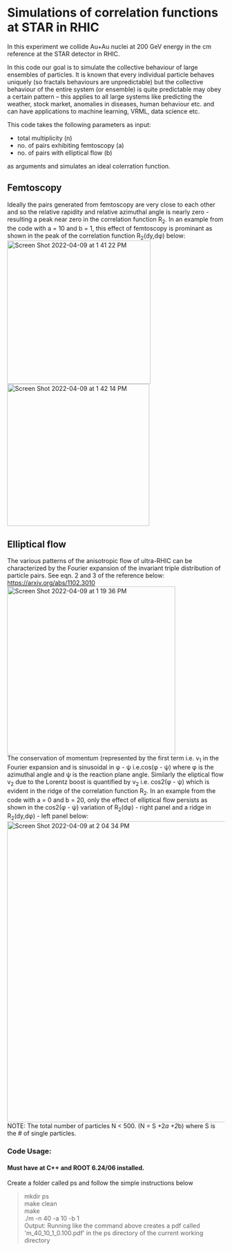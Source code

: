 # Simulations of correlation functions at STAR in RHIC
In this experiment we collide Au+Au nuclei at 200 GeV energy in the cm reference at the STAR detector in RHIC. 

In this code our goal is to simulate the collective behaviour of large ensembles of particles. 
It is known that every individual particle behaves uniquely (so fractals behaviours are unpredictable) but the 
collective behaviour of the entire system (or ensemble) is quite predictable may obey a certain pattern – this applies to 
all large systems like predicting the weather, stock market, anomalies in diseases, human behaviour etc. and can have 
applications to machine learning, VRML, data science etc. 

This code takes the following parameters as input:
<ul>
  <li> total multiplicity (n)</li>

   <li> no. of pairs exhibiting femtoscopy (a) </li>
    <li> no. of pairs with elliptical flow (b) </li> </ul>
        as arguments 
and simulates an ideal colerration function. </br>

## Femtoscopy
Ideally the pairs generated from femtoscopy are very close to each other and 
so the relative rapidity and relative azimuthal angle is nearly zero - resulting a peak near zero in the correlation function R<sub>2</sub>.
In an example from the code with a = 10 and b = 1, this effect of femtoscopy is prominant as shown in the peak of the correlation function R<sub>2</sub>(dy,d&phi;) below:</br>
<img width="332" alt="Screen Shot 2022-04-09 at 1 41 22 PM" src="https://user-images.githubusercontent.com/27436642/162585361-8b4bea4c-ff44-4ce1-8c8a-a1a04aeefed1.png"><img width="329" alt="Screen Shot 2022-04-09 at 1 42 14 PM" src="https://user-images.githubusercontent.com/27436642/162585394-bbd82d52-b0ca-41d2-9469-d0a20ebf8116.png">

## Elliptical flow
The various patterns of the anisotropic flow of ultra-RHIC can be characterized by the Fourier expansion of the invariant 
triple distribution of particle pairs. See eqn. 2 and 3 of the reference below:</br>
https://arxiv.org/abs/1102.3010 <br>
<img width="389" alt="Screen Shot 2022-04-09 at 1 19 36 PM" src="https://user-images.githubusercontent.com/27436642/162584653-41f07d03-7dc6-4d85-837f-007e8c9f3e05.png">
</br>The conservation of momentum (represented by the first term i.e. v<sub>1</sub> in the Fourier expansion and is sinusoidal in &phi; - &psi; i.e.cos(&phi; - &psi;)
where &phi; is the azimuthal angle and &psi; is the reaction plane angle.
Similarly the eliptical flow v<sub>2</sub> due to the Lorentz boost is quantified by v<sub>2</sub> i.e. cos2(&phi; - &psi;) which is evident in the ridge of the correlation function R<sub>2</sub>. In an example from the code with a = 0 and b = 20, only the effect of elliptical flow persists as shown in the cos2(&phi; - &psi;) variation of R<sub>2</sub>(d&phi;) - right panel and a ridge in R<sub>2</sub>(dy,d&phi;) - left panel below:</br>
<img width="697" alt="Screen Shot 2022-04-09 at 2 04 34 PM" src="https://user-images.githubusercontent.com/27436642/162586235-c5d3cb90-ae9d-4de5-abcc-c73070b558e9.png">
NOTE: The total number of particles N < 500. (N = S +2*a +2*b) where S is the # of single particles.</br>

### Code Usage:</br>

#### Must have at C++ and ROOT 6.24/06  installed.
Create a folder called ps and follow the simple instructions below</br>
> mkdir ps</br>
> make clean</br>
> make</br>
> ./m -n 40 -a 10 -b 1</br>
Output: 
Running like the command above creates a pdf called 'm_40_10_1_0.100.pdf' in the ps directory of the current working directory
